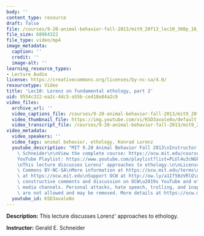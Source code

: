```yaml
---
body: ''
content_type: resource
draft: false
file: /courses/9-20-animal-behavior-fall-2013/mit9_20f13_lec10_360p_16_9.mp4
file_size: 68964322
file_type: video/mp4
image_metadata:
  caption: ''
  credit: ''
  image-alt: ''
learning_resource_types:
- Lecture Audio
license: https://creativecommons.org/licenses/by-nc-sa/4.0/
resourcetype: Video
title: 'Lec10: Lorenz on fundamental ethology, part 2'
uid: 9554c322-ea2c-4dc5-a55b-ce418e84a2c9
video_files:
  archive_url: ''
  video_captions_file: /courses/9-20-animal-behavior-fall-2013/mit9_20f13_lec10_captions.vtt
  video_thumbnail_file: https://img.youtube.com/vi/KSD3avale8o/default.jpg
  video_transcript_file: /courses/9-20-animal-behavior-fall-2013/mit9_20f13_lec10_transcript.pdf
video_metadata:
  video_speakers: ''
  video_tags: animal behavior, ethology, Konrad Lorenz
  youtube_description: "MIT 9.20 Animal Behavior Fall 2013\nInstructor: Gerald E.\
    \ Schneider\n\nView the complete course: https://ocw.mit.edu/courses/9-20-animal-behavior-fall-2013/\n\
    YouTube Playlist: https://www.youtube.com/playlist?list=PLUl4u3cNGP63TbPEWYEKOq8yAN8mEP_5O\n\
    \nThis lecture discusses Lorenz' approaches to ethology.\n\nLicense: Creative\
    \ Commons BY-NC-SA\nMore information at https://ocw.mit.edu/terms\nMore courses\
    \ at https://ocw.mit.edu\nSupport OCW at http://ow.ly/a1If50zVRlQ\n\nWe encourage\
    \ constructive comments and discussion on OCW\u2019s YouTube and other social\
    \ media channels. Personal attacks, hate speech, trolling, and inappropriate comments\
    \ are not allowed and may be removed. More details at https://ocw.mit.edu/comments."
  youtube_id: KSD3avale8o
---
```

**Description:** This lecture discusses Lorenz' approaches to ethology.

**Instructor:** Gerald E. Schneider